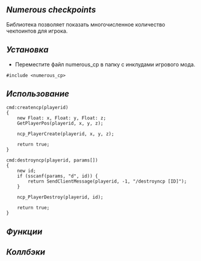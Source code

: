 ## *Numerous checkpoints*
Библиотека позволяет показать многочисленное количество чекпоинтов для игрока.

## *Установка*
- Переместите файл numerous_cp в папку с инклудами игрового мода.
```pawn
#include <numerous_cp>
```

## *Использование*
```pawn
cmd:createncp(playerid)
{
	new Float: x, Float: y, Float: z;
	GetPlayerPos(playerid, x, y, z);

	ncp_PlayerCreate(playerid, x, y, z);

	return true;
}

cmd:destroyncp(playerid, params[])
{
	new id;
    if (sscanf(params, "d", id)) {
        return SendClientMessage(playerid, -1, "/destroyncp [ID]");
	}

	ncp_PlayerDestroy(playerid, id);

	return true;
}
```

## *Функции*

## *Коллбэки*